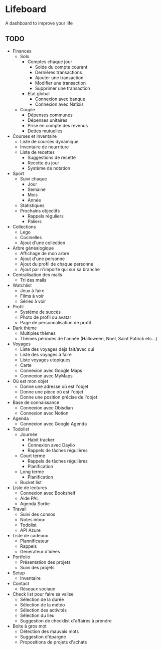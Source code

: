 # Lifeboard

A dashboard to improve your life

## TODO

- Finances
  - Solo
    - Comptes chaque jour
      - Solde du compte courant
      - Dernières transactions
      - Ajouter une transaction
      - Modifier une transaction
      - Supprimer une transaction
    - Etat global
      - Connexion avec banque
      - Connexion avec Natixis
  - Couple
    - Dépenses communes
    - Dépenses unitaires
    - Prise en compte des revenus
    - Dettes mutuelles
- Courses et inventaire
  - Liste de courses dynamique
  - Inventaire de nourriture
  - Liste de recettes
    - Suggestions de recette
    - Recette du jour
    - Système de notation
- Sport
  - Suivi chaque
    - Jour
    - Semaine
    - Mois
    - Année
  - Statistiques
  - Prochains objectifs
    - Rappels réguliers
    - Paliers
- Collections
  - Lego
  - Cocinelles
  - Ajout d'une collection
- Arbre généalogique
  - Affichage de mon arbre
  - Ajout d'une personne
  - Ajout du profil de chaque personne
  - Ajout par n'importe qui sur sa branche
- Centralisation des mails
  - Tri des mails
- Watchlist
  - Jeux à faire
  - Films à voir
  - Séries à voir
- Profil
  - Système de succès
  - Photo de profil ou avatar
  - Page de personnalisation de profil
- Dark thème
  - Multiples thèmes
  - Thèmes périodes de l'année (Halloween, Noel, Saint Patrick etc...)
- Voyages
  - Liste des voyages déjà fait/avec qui
  - Liste des voyages à faire
  - Liste voyages utopiques
  - Carte
  - Connexion avec Google Maps
  - Connexion avec MyMaps
- Où est mon objet
  - Donne une adresse où est l'objet
  - Donne une pièce où est l'objet
  - Donne une position précise de l'objet
- Base de connaissance
  - Connexion avec Obisdian
  - Connexion avec Notion
- Agenda
  - Connexion avec Google Agenda
- Todolist
  - Journée
    - Habit tracker
    - Connexion avec Daylio
    - Rappels de tâches régulières
  - Court terme
    - Rappels de tâches régulières
    - Planification
  - Long terme
    - Planification
  - Bucket list
- Liste de lectures
  - Connexion avec Bookshelf
  - Aide PAL
  - Agenda Sortie
- Travail
  - Suivi des consos
  - Notes inbox
  - Todolist
  - API Azure
- Liste de cadeaux
  - Plannificateur
  - Rappels
  - Générateur d'idées
- Portfolio
  - Présentation des projets
  - Suivi des projets
- Setup
  - Inventaire
- Contact
  - Réseaux sociaux
- Check list pour faire sa valise
  - Sélection de la durée
  - Sélection de la météo
  - Sélection des activités
  - Sélection du lieu
  - Suggestion de checklist d'affaires à prendre
- Boite à gros mot
  - Détection des mauvais mots
  - Suggestion d'épargne
  - Propositions de projets d'achats
